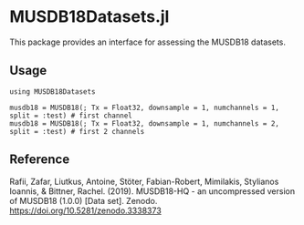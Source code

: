 # MUSDB18Datasets.jl
This package provides an interface for assessing the MUSDB18 datasets.  

## Usage
```
using MUSDB18Datasets

musdb18 = MUSDB18(; Tx = Float32, downsample = 1, numchannels = 1, split = :test) # first channel
musdb18 = MUSDB18(; Tx = Float32, downsample = 1, numchannels = 2, split = :test) # first 2 channels
```

## Reference
Rafii, Zafar, Liutkus, Antoine, Stöter, Fabian-Robert, Mimilakis, Stylianos Ioannis, & Bittner, Rachel. (2019). MUSDB18-HQ - an uncompressed version of MUSDB18 (1.0.0) [Data set]. Zenodo. https://doi.org/10.5281/zenodo.3338373